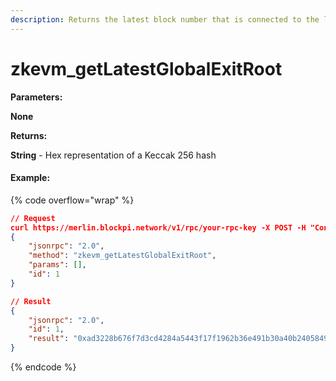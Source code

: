 ```yaml
---
description: Returns the latest block number that is connected to the latest batch verified
---
```


# zkevm\_getLatestGlobalExitRoot

**Parameters:**

**None**

**Returns:**

**String** - Hex representation of a Keccak 256 hash

#### Example:

{% code overflow="wrap" %}
```json
// Request
curl https://merlin.blockpi.network/v1/rpc/your-rpc-key -X POST -H "Content-Type: application/json" --data 
{
    "jsonrpc": "2.0",
    "method": "zkevm_getLatestGlobalExitRoot",
    "params": [],
    "id": 1
}

// Result
{
    "jsonrpc": "2.0",
    "id": 1,
    "result": "0xad3228b676f7d3cd4284a5443f17f1962b36e491b30a40b2405849e597ba5fb5"
}
```
{% endcode %}
